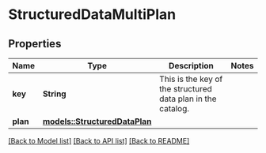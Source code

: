 # StructuredDataMultiPlan

## Properties

Name | Type | Description | Notes
------------ | ------------- | ------------- | -------------
**key** | **String** | This is the key of the structured data plan in the catalog. | 
**plan** | [**models::StructuredDataPlan**](StructuredDataPlan.md) |  | 

[[Back to Model list]](../README.md#documentation-for-models) [[Back to API list]](../README.md#documentation-for-api-endpoints) [[Back to README]](../README.md)


